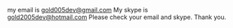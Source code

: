 my email is gold005dev@gmail.com
My skype is gold2005dev@hotmail.com
Please check your email and skype.
Thank you.
